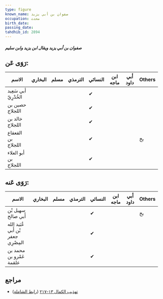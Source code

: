 ```yaml
---
type: figure
known_name: صفوان بن أبي يزيد
occupation: محدث
birth_date:
passing_date:
tahdhib_id: 2894
---
```

##### صفوان بن أبي يزيد ويقال ابن يزيد وابن سليم

## رَوَى عَن:
| الاسم                 | البخاري | مسلم | الترمذي | النسائي | ابن ماجه | أبي داود | Others |
| --------------------- | ------- | ---- | ------- | ------- | -------- | -------- | ------ |
| أبي سَعِيد الخُدْرِيّ |         |      |         | ✔       |          |          |        |
| حصين بن اللجلاج       |         |      |         | ✔       |          |          |        |
| خالد بن اللجلاج       |         |      |         | ✔       |          |          |        |
| القعقاع بن اللجلاج    |         |      |         | ✔       |          |          | بخ     |
| أبو العلاء بن اللجلاج |         |      |         | ✔       |          |          |        |
## رَوَى عَنه:
| الاسم                               | البخاري | مسلم | الترمذي | النسائي | ابن ماجه | أبي داود | Others |
| ----------------------------------- | ------- | ---- | ------- | ------- | -------- | -------- | ------ |
| سهيل بْن أَبي صالح                  |         |      |         | ✔       |          |          | بخ     |
| عُبَيد الله بْن أَبي جعفر المِصْرِي |         |      |         | ✔       |          |          |        |
| محمد بن عَمْرو بن علقمة             |         |      |         | ✔       |          |          |        |
## مراجع
- [تهذيب الكمال ١٣-٢١٧](obsidian://open?vault=Tahdhib-al-Kamal&file=Figures/٢٨٩٤-صفوان%20بن%20أبي%20يزيد%20ويقال%20ابن%20يزيد%20وابن%20سليم) ([رابط الشاملة](https://shamela.ws/book/3722/6598))
